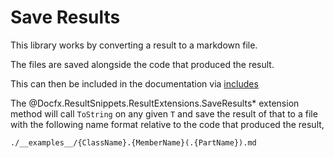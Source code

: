 ﻿# Save Results

This library works by converting a result to a markdown file.

The files are saved alongside the code that produced the result.

This can then be included in the documentation
via [includes](https://dotnet.github.io/docfx/docs/markdown.html?tabs=linux%2Cdotnet#include-markdown-files)

The @Docfx.ResultSnippets.ResultExtensions.SaveResults* extension method will
call `ToString` on any given `T` and save the result of that to a file with
the following name format relative to the code that produced the result,

```shell
./__examples__/{ClassName}.{MemberName}(.{PartName}).md
```
